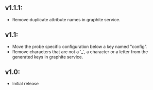 ## v1.1.1:

* Remove duplicate attribute names in graphite service.

## v1.1:

* Move the probe specific configuration below a key named "config".
* Remove characters that are not a '_', a character or a letter from the generated keys in graphite service.

## v1.0:

* Initial release